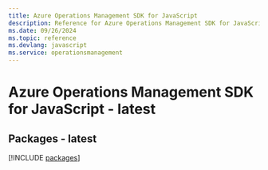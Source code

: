 ```yaml
---
title: Azure Operations Management SDK for JavaScript
description: Reference for Azure Operations Management SDK for JavaScript
ms.date: 09/26/2024
ms.topic: reference
ms.devlang: javascript
ms.service: operationsmanagement
---
```

# Azure Operations Management SDK for JavaScript - latest
## Packages - latest
[!INCLUDE [packages](operations-management-index.md)]